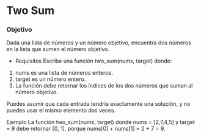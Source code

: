# Two Sum

### Objetivo

Dada una lista de números y un número objetivo, encuentra dos números en la lista que sumen el número objetivo.

- Requisitos
  Escribe una función two_sum(nums, target) donde:

1. nums es una lista de números enteros.
2. target es un número entero.
3. La función debe retornar los índices de los dos números que suman al número objetivo.

Puedes asumir que cada entrada tendría exactamente una solución, y no puedes usar el mismo elemento dos veces.

Ejemplo
La función two_sum(nums, target) donde nums = [2,7,4,5] y target = 9
debe retornar [0, 1], porque nums[0] + nums[1] = 2 + 7 = 9.
